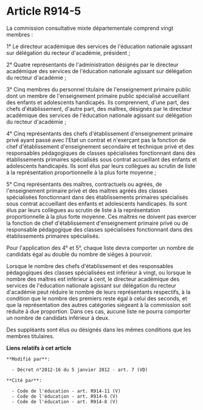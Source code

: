 # Article R914-5

La commission consultative mixte départementale comprend vingt membres : 

1°               Le directeur académique des services de l'éducation nationale agissant sur délégation du recteur d'académie,
président ; 

2° Quatre représentants de l'administration désignés par le directeur académique des services de l'éducation nationale
agissant sur délégation du recteur d'académie ; 

3° Cinq membres du personnel titulaire de l'enseignement primaire public dont un membre de l'enseignement primaire public
spécialisé accueillant des enfants et adolescents handicapés. Ils comprennent, d'une part, des chefs d'établissement, d'autre
part, des maîtres, désignés par le directeur académique des services de l'éducation nationale agissant sur délégation du
recteur d'académie ; 

4° Cinq représentants des chefs d'établissement d'enseignement primaire privé ayant passé avec l'Etat un contrat et
n'exerçant pas la fonction de chef d'établissement d'enseignement secondaire et technique privé et des responsables
pédagogiques de classes spécialisées fonctionnant dans des établissements primaires spécialisés sous contrat accueillant des
enfants et adolescents handicapés. Ils sont élus par leurs collègues au scrutin de liste à la représentation proportionnelle
à la plus forte moyenne ; 

5° Cinq représentants des maîtres, contractuels ou agréés, de l'enseignement primaire privé et des maîtres agréés des classes
spécialisées fonctionnant dans des établissements primaires spécialisés sous contrat accueillant des enfants et adolescents
handicapés. Ils sont élus par leurs collègues au scrutin de liste à la représentation proportionnelle à la plus forte
moyenne. Ces maîtres ne doivent pas exercer la fonction de chef d'établissement d'enseignement primaire privé ou de
responsable pédagogique des classes spécialisées fonctionnant dans des établissements primaires spécialisés. 

Pour l'application des 4° et 5°, chaque liste devra comporter un nombre de candidats égal au double du nombre de sièges à
pourvoir. 

Lorsque le nombre des chefs d'établissement et des responsables pédagogiques des classes spécialisées est inférieur à vingt,
ou lorsque le nombre des maîtres est inférieur à cent, le directeur académique des services de l'éducation nationale agissant
sur délégation du recteur d'académie peut réduire le nombre de leurs représentants respectifs, à la condition que le nombre
des premiers reste égal à celui des seconds, et que la représentation des autres catégories siégeant à la commission soit
réduite à due proportion. Dans ces cas, aucune liste ne pourra comporter un nombre de candidats inférieur à deux. 

Des suppléants sont élus ou désignés dans les mêmes conditions que les membres titulaires.

**Liens relatifs à cet article**

	**Modifié par**:

	  - Décret n°2012-16 du 5 janvier 2012 - art. 7 (VD)

	**Cité par**:

	  - Code de l'éducation - art. R914-11 (V)
	  - Code de l'éducation - art. R914-6 (V)
	  - Code de l'éducation - art. R914-8 (V)

